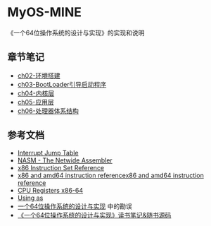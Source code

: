 # MyOS-MINE

《一个64位操作系统的设计与实现》的实现和说明

## 章节笔记

- [ch02-环境搭建](docs/ch02-环境搭建.md)
- [ch03-BootLoader引导启动程序](docs/ch03-BootLoader引导启动程序.md)
- [ch04-内核层](docs/ch04-内核层.md)
- [ch05-应用层](docs/ch05-应用层.md)
- [ch06-处理器体系结构](docs/ch06-处理器体系结构.md)

## 参考文档

- [Interrupt Jump Table](http://www.ctyme.com/intr/int.htm)
- [NASM - The Netwide Assembler](https://www.nasm.us/doc/)
- [x86 Instruction Set Reference](https://c9x.me/x86/)
- [x86 and amd64 instruction referencex86 and amd64 instruction reference](https://www.felixcloutier.com/x86/)
- [CPU Registers x86-64](https://wiki.osdev.org/CPU_Registers_x86-64)
- [Using as](http://sourceware.org/binutils/docs/as/)
- [一个64位操作系统的设计与实现](http://www.ituring.com.cn/book/2450) 中的勘误
- [《一个64位操作系统的设计与实现》读书笔记&随书源码](https://github.com/yifengyou/The-design-and-implementation-of-a-64-bit-operating-system)
